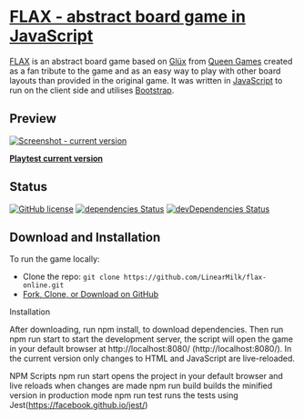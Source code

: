 # [FLAX - abstract board game in JavaScript](http://flax.linearmilk.com/)

[FLAX](http://flax.linearmilk.com/) is an abstract board game based on [Glüx](http://www.queen-games.com/en/2016/10/gluex-light-your-way-2/) from [Queen Games](http://www.queen-games.com/en/) created as a fan tribute to the game and as an easy way to play with other board layouts than provided in the original game. It was written in [JavaScript](https://developer.mozilla.org/bm/docs/Web/JavaScript) to run on the client side and utilises [Bootstrap](https://getbootstrap.com/).

## Preview

[![ Screenshot - current version](http://linearmilk.com/previews/flax-preview.png)](http://flax.linearmilk.com)

**[Playtest current version](http://flax.linearmilk.com)**

## Status

[![GitHub license](https://img.shields.io/badge/license-MIT-blue.svg)](https://raw.githubusercontent.com/LinearMilk/flax-online/master/LICENSE)
[![dependencies Status](https://david-dm.org/LinearMilk/flax-online/status.svg)](https://david-dm.org/LinearMilk/flax-online)
[![devDependencies Status](https://david-dm.org/LinearMilk/flax-online/dev-status.svg)](https://david-dm.org/LinearMilk/flax-online?type=dev)

## Download and Installation

To run the game locally:

* Clone the repo: `git clone https://github.com/LinearMilk/flax-online.git`
* [Fork, Clone, or Download on GitHub](https://github.com/LinearMilk/flax-online)

Installation

After downloading, run npm install, to download dependencies. Then run npm run start to start the development server, the script will open the game in your default browser at http://localhost:8080/ (http://localhost:8080/).
In the current version only changes to HTML and JavaScript are live-reloaded.

NPM Scripts
npm run start opens the project in your default browser and live reloads when changes are made
npm run build builds the minified version in production mode
npm run test runs the tests using Jest(https://facebook.github.io/jest/)
